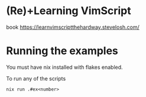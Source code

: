 # (Re)+Learning VimScript

book https://learnvimscriptthehardway.stevelosh.com/

# Running the examples
You must have nix installed with flakes enabled.

To run any of the scripts

```
nix run .#ex<number>
```
